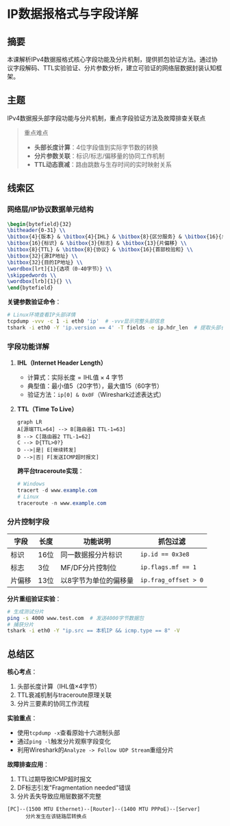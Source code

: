 # IP数据报格式与字段详解

## 摘要
本课解析IPv4数据报格式核心字段功能及分片机制，提供抓包验证方法。通过协议字段解码、TTL实验验证、分片参数分析，建立可验证的网络层数据封装认知框架。

## 主题
IPv4数据报头部字段功能与分片机制，重点字段验证方法及故障排查关联点

> 重点难点
> - **头部长度计算**：4位字段值到实际字节数的转换
> - **分片参数关联**：标识/标志/偏移量的协同工作机制
> - **TTL动态衰减**：路由跳数与生存时间的实时映射关系

## 线索区

### 网络层/IP协议数据单元结构
```latex
\begin{bytefield}{32}
\bitheader{0-31} \\
\bitbox{4}{版本} & \bitbox{4}{IHL} & \bitbox{8}{区分服务} & \bitbox{16}{总长度} \\
\bitbox{16}{标识} & \bitbox{3}{标志} & \bitbox{13}{片偏移} \\
\bitbox{8}{TTL} & \bitbox{8}{协议} & \bitbox{16}{首部校验和} \\
\bitbox{32}{源IP地址} \\
\bitbox{32}{目的IP地址} \\
\wordbox[lrt]{1}{选项（0-40字节）} \\
\skippedwords \\
\wordbox[lrb]{1}{} \\
\end{bytefield}
```
**关键参数验证命令**：
```bash
# Linux环境查看IP头部详情
tcpdump -vvv -c 1 -i eth0 'ip'  # -vvv显示完整头部信息
tshark -i eth0 -Y 'ip.version == 4' -T fields -e ip.hdr_len  # 提取头部长度值
```

### 字段功能详解
1. **IHL（Internet Header Length）**  
   - 计算式：$\text{实际长度} = \text{IHL值} \times 4$ 字节  
   - 典型值：最小值5（20字节），最大值15（60字节）  
   - 验证方法：`ip[0] & 0x0F`（Wireshark过滤表达式）

2. **TTL（Time To Live）**  
   ```mermaid
   graph LR
   A[源端TTL=64] --> B[路由器1 TTL-1=63]
   B --> C[路由器2 TTL-1=62]
   C --> D{TTL>0?}
   D -->|是| E[继续转发]
   D -->|否| F[发送ICMP超时报文]
   ```
   **跨平台traceroute实现**：
   ```powershell
   # Windows
   tracert -d www.example.com
   # Linux
   traceroute -n www.example.com
   ```

### 分片控制字段
| 字段    | 长度   | 功能说明                     | 抓包过滤                  |
|---------|--------|------------------------------|---------------------------|
| 标识    | 16位   | 同一数据报分片标识           | `ip.id == 0x3e8`          |
| 标志    | 3位    | MF/DF分片控制位              | `ip.flags.mf == 1`        |
| 片偏移  | 13位   | 以8字节为单位的偏移量        | `ip.frag_offset > 0`      |

**分片重组验证实验**：
```bash
# 生成测试分片
ping -s 4000 www.test.com  # 发送4000字节数据包
# 捕获分片
tshark -i eth0 -Y "ip.src == 本机IP && icmp.type == 8" -V
```

## 总结区

**核心考点**：
1. 头部长度计算（IHL值×4字节）
2. TTL衰减机制与traceroute原理关联
3. 分片三要素的协同工作流程

**实验重点**：
- 使用`tcpdump -x`查看原始十六进制头部
- 通过`ping -l`触发分片观察字段变化
- 利用Wireshark的`Analyze -> Follow UDP Stream`重组分片

**故障排查应用**：
1. TTL过期导致ICMP超时报文
2. DF标志引发"Fragmentation needed"错误
3. 分片丢失导致应用层数据不完整

```network-diagram
[PC]--(1500 MTU Ethernet)--[Router]--(1400 MTU PPPoE)--[Server]
      分片发生在该链路层转换点
```